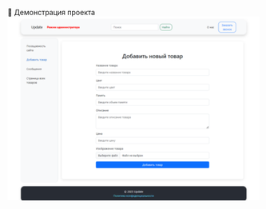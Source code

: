 
📸 Демонстрация проекта
[![Превью видео](admin-panel.png)](https://vkvideo.ru/video143234900_456239395?t=1s)
